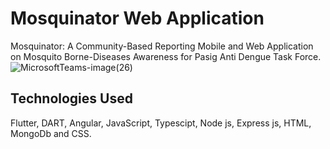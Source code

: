 # Mosquinator Web Application

Mosquinator: A Community-Based Reporting Mobile and Web Application on Mosquito Borne-Diseases Awareness for Pasig Anti Dengue Task Force.
![MicrosoftTeams-image(26)](https://github.com/VictorSJ1234/capstone_mobile/assets/69832062/8a4f7fe4-74a9-4dcc-84e7-d28923200f20)


## Technologies Used

Flutter, DART, Angular, JavaScript, Typescipt, Node js, Express js, HTML, MongoDb and CSS.  

